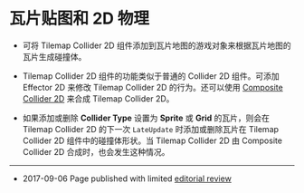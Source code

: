 # 瓦片贴图和 2D 物理

* 可将 Tilemap Collider 2D 组件添加到瓦片地图的游戏对象来根据瓦片地图的瓦片生成碰撞体。

* Tilemap Collider 2D 组件的功能类似于普通的 Collider 2D 组件。可添加 Effector 2D 来修改 Tilemap Collider 2D 的行为。还可以使用 [Composite Collider 2D](class-CompositeCollider2D.html) 来合成 Tilemap Collider 2D。

* 如果添加或删除 __Collider Type__ 设置为 __Sprite__ 或 __Grid__ 的瓦片，则会在 Tilemap Collider 2D 的下一次 `LateUpdate` 时添加或删除瓦片在 Tilemap Collider 2D 组件中的碰撞体形状。当 Tilemap Collider 2D 由 Composite Collider 2D 合成时，也会发生这种情况。

---

* <span class="page-edit">2017-09-06 Page published with limited [editorial review](DocumentationEditorialReview.html)
</span>
